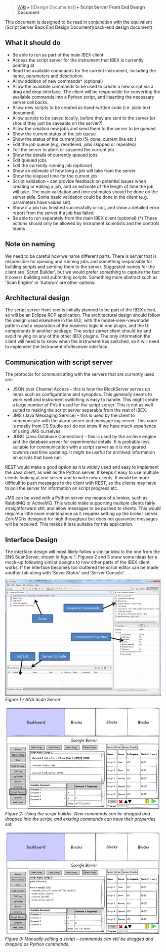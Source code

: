 > [Wiki](Home) ▸ [[Design Documents]] ▸ **Script Server Front End Design Document**

This document is designed to be read in conjunction with the equivalent [Script Server Back End Design Document](back-end design document).

## What it should do

* Be able to run as part of the main IBEX client
* Access the script server for the instrument that IBEX is currently pointing at
* Read the available commands for the current instrument, including the name, parameters and description.
* Allow addition of new commands* (optional)
* Allow the available commands to be used to create a new script via a drag and drop interface. The client will be responsible for converting the available commands into a Python script, and inserting the necessary server call backs.
* Allow new scripts to be created as hand-written code (i.e. plain text document)
* Allow scripts to be saved locally, before they are sent to the server (or should they just be saveable on the server?)
* Allow the creation new jobs and send them to the server to be queued
* Show the current status of the job queue
* Show the status of the current job (% done, current line etc.)
* Edit the job queue (e.g. reordered, jobs skipped or repeated)
* Tell the server to abort or suspend the current job
* Show the details of currently queued jobs
* Edit queued jobs
* Edit the currently running job (optional)
* Show an estimate of how long a job will take from the server
* Show the elapsed time for the current job
* Script validation – can provide feedback on potential issues when creating or editing a job, and an estimate of the length of time the job will take. The main validation and time estimates should be done on the server side. Some basic validation could be done in the client (e.g. parameters have values set).
* Show if a job has finished successfully or not, and show a detailed error report from the server if a job has failed
* Be able to run separately from the main IBEX client (optional)
(*) These actions should only be allowed by instrument scientists and the controls teams

## Note on naming

We need to be careful how we name different parts. There is server that is responsible for queuing and running jobs and something responsible for building scripts and sending them to the server. Suggested names for the client are 'Script Builder', but we would prefer something to capture the fact it covers building and submitting scripts. Something more abstract such as 'Scan Engine' or 'Autorun' are other options.

## Architectural design

The script server front-end is initially planned to be part of the IBEX client, so will be an Eclipse RCP application. The architectural design should follow the design used elsewhere in the GUI, with the model-view-viewmodel pattern and a separation of the business logic in one plugin, and the UI components in another package.
The script server client should try and avoid relying on any of the other IBEX plugins. The only information the client will need is to know when the instrument has switched, so it will need to implement the InstrumentInfoReceiver interface.

## Communication with script server
The protocols for communicating with the servers that are currently used are:
* JSON over Channel Access – this is how the BlockServer serves up items such as configurations and synoptics. This generally seems to work well and instrument switching is easy to handle. This might create a large number of PVs if used for the script server. This is not as well suited to making the script server separable from the rest of IBEX.
* JMS (Java Messaging Service) – this is used by the client to communicate with the alarm server and message log server. This code is mostly from CS Studio so I do not know if we have much experience of using JMS ourselves.
* JDBC (Java Database Connection) – this is used by the archive engine and the database server for experimental details. It is probably less suitable for communication with a script server as it is not geared towards real time updating. It might be useful for archived information on scripts that have run.

REST would make a good option as it is widely used and easy to implement the Java client, as well as the Python server. It keeps it easy to use multiple clients looking at one server and to write new clients. It would be more difficult to push messages to the client with REST, so the clients may have to poll the server for information on script progress etc.

JMS can be used with a Python server my means of a broker, such as RabbitMQ or ActiveMQ. This would make supporting multiple clients fairly straightforward still, and allow messages to be pushed to clients. This would require a little more maintenance as it requires setting up the broker server. ZeroMQ is designed for high throughput but does not guarantee messages will be received. This makes it less suitable for this application. 

## Interface Design

The interface design will most likely follow a similar idea to the one from the SNS ScanServer, shown in figure 1. Figures 2 and 3 show some ideas for a mock-up following similar designs to how other parts of the IBEX client works. If the interface becomes too cluttered the script editor can be made another tab along with ‘Sever Status’ and ‘Server Console’.

![SNS Scan Server](design_documents/images/Script-Server-Front-End-Design-Document/Scan_Server_Annotated.png)
*Figure 1 - SNS Scan Server*

![SNS Scan Server](design_documents/images/Script-Server-Front-End-Design-Document/Scan_Server_IBEX_mockup.png)
*Figure 2: Using the script builder. New commands can be dragged and dropped into the script, and existing commands can have their properties set.*

![SNS Scan Server](design_documents/images/Script-Server-Front-End-Design-Document/Scan_Server_IBEX_manual_edit_mockup.png)
*Figure 3: Manually editing a script – commands can still be dragged and dropped as Python commands.*